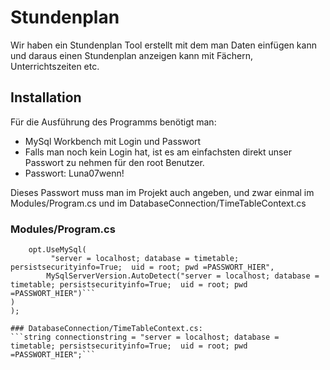 # Stundenplan
Wir haben ein Stundenplan Tool erstellt mit dem man Daten einfügen kann und daraus einen Stundenplan anzeigen kann mit Fächern, Unterrichtszeiten etc. 


## Installation
Für die Ausführung des Programms benötigt man:
- MySql Workbench mit Login und Passwort
- Falls man noch kein Login hat, ist es am einfachsten direkt unser Passwort zu nehmen für den root Benutzer.
- Passwort: Luna07wenn!

Dieses Passwort muss man im Projekt auch angeben, 
und zwar einmal im Modules/Program.cs und im DatabaseConnection/TimeTableContext.cs

### Modules/Program.cs
```builder.Services.AddDbContextFactory<TimeTableContext>(opt =>
	opt.UseMySql(
         "server = localhost; database = timetable; persistsecurityinfo=True;  uid = root; pwd =PASSWORT_HIER",
		MySqlServerVersion.AutoDetect("server = localhost; database = timetable; persistsecurityinfo=True;  uid = root; pwd =PASSWORT_HIER")```
)
);

### DatabaseConnection/TimeTableContext.cs:
```string connectionstring = "server = localhost; database = timetable; persistsecurityinfo=True;  uid = root; pwd =PASSWORT_HIER";```
